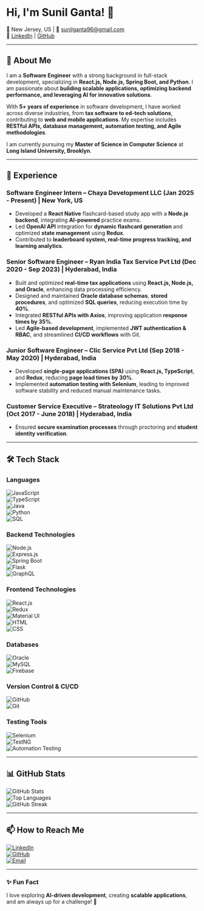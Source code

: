 # Hi, I'm Sunil Ganta! 👋

📍 New Jersey, US | 📧 [sunilganta96@gmail.com](mailto:sunilganta96@gmail.com)  
🔗 [LinkedIn](your-linkedin-url) | [GitHub](your-github-url)

---

## 🚀 About Me  

I am a **Software Engineer** with a strong background in full-stack development, specializing in **React.js, Node.js, Spring Boot, and Python**. I am passionate about **building scalable applications, optimizing backend performance, and leveraging AI for innovative solutions**.

With **5+ years of experience** in software development, I have worked across diverse industries, from **tax software to ed-tech solutions**, contributing to **web and mobile applications**. My expertise includes **RESTful APIs, database management, automation testing, and Agile methodologies**.

I am currently pursuing my **Master of Science in Computer Science** at **Long Island University, Brooklyn**.

---

## 💼 Experience  

### Software Engineer Intern – Chaya Development LLC (Jan 2025 - Present) | New York, US  
- Developed a **React Native** flashcard-based study app with a **Node.js backend**, integrating **AI-powered** practice exams.  
- Led **OpenAI API** integration for **dynamic flashcard generation** and optimized **state management** using **Redux**.  
- Contributed to **leaderboard system, real-time progress tracking, and learning analytics**.  

### Senior Software Engineer – Ryan India Tax Service Pvt Ltd (Dec 2020 - Sep 2023) | Hyderabad, India  
- Built and optimized **real-time tax applications** using **React.js, Node.js, and Oracle**, enhancing data processing efficiency.  
- Designed and maintained **Oracle database schemas**, **stored procedures**, and optimized **SQL queries**, reducing execution time by **40%**.  
- Integrated **RESTful APIs with Axios**, improving application **response times by 35%**.  
- Led **Agile-based development**, implemented **JWT authentication & RBAC**, and streamlined **CI/CD workflows** with Git.  

### Junior Software Engineer – Clic Service Pvt Ltd (Sep 2018 - May 2020) | Hyderabad, India  
- Developed **single-page applications (SPA)** using **React.js, TypeScript**, and **Redux**, reducing **page load times by 30%**.  
- Implemented **automation testing with Selenium**, leading to improved software stability and reduced manual maintenance tasks.  

### Customer Service Executive – Strateology IT Solutions Pvt Ltd (Oct 2017 - June 2018) | Hyderabad, India  
- Ensured **secure examination processes** through proctoring and **student identity verification**.  

---

## 🛠 Tech Stack  

### Languages  
![JavaScript](https://img.shields.io/badge/JavaScript-F7DF1E?style=flat&logo=javascript&logoColor=black)  
![TypeScript](https://img.shields.io/badge/TypeScript-3178C6?style=flat&logo=typescript&logoColor=white)  
![Java](https://img.shields.io/badge/Java-007396?style=flat&logo=java&logoColor=white)  
![Python](https://img.shields.io/badge/Python-3776AB?style=flat&logo=python&logoColor=white)  
![SQL](https://img.shields.io/badge/SQL-4479A1?style=flat&logo=MySQL&logoColor=white)  

### Backend Technologies  
![Node.js](https://img.shields.io/badge/Node.js-43853D?style=flat&logo=node.js&logoColor=white)  
![Express.js](https://img.shields.io/badge/Express.js-000000?style=flat&logo=express&logoColor=white)  
![Spring Boot](https://img.shields.io/badge/Spring%20Boot-6DB33F?style=flat&logo=spring-boot&logoColor=white)  
![Flask](https://img.shields.io/badge/Flask-000000?style=flat&logo=flask&logoColor=white)  
![GraphQL](https://img.shields.io/badge/GraphQL-E10098?style=flat&logo=graphql&logoColor=white)  

### Frontend Technologies  
![React.js](https://img.shields.io/badge/React-61DAFB?style=flat&logo=react&logoColor=black)  
![Redux](https://img.shields.io/badge/Redux-764ABC?style=flat&logo=redux&logoColor=white)  
![Material UI](https://img.shields.io/badge/Material--UI-0081CB?style=flat&logo=material-ui&logoColor=white)  
![HTML](https://img.shields.io/badge/HTML5-E34F26?style=flat&logo=html5&logoColor=white)  
![CSS](https://img.shields.io/badge/CSS3-1572B6?style=flat&logo=css3&logoColor=white)  

### Databases  
![Oracle](https://img.shields.io/badge/Oracle-F80000?style=flat&logo=oracle&logoColor=white)  
![MySQL](https://img.shields.io/badge/MySQL-4479A1?style=flat&logo=mysql&logoColor=white)  
![Firebase](https://img.shields.io/badge/Firebase-FFCA28?style=flat&logo=firebase&logoColor=black)  

### Version Control & CI/CD  
![GitHub](https://img.shields.io/badge/GitHub-181717?style=flat&logo=github&logoColor=white)  
![Git](https://img.shields.io/badge/Git-F05032?style=flat&logo=git&logoColor=white)  

### Testing Tools  
![Selenium](https://img.shields.io/badge/Selenium-43B02A?style=flat&logo=selenium&logoColor=white)  
![TestNG](https://img.shields.io/badge/TestNG-000000?style=flat&logo=testng&logoColor=white)  
![Automation Testing](https://img.shields.io/badge/Automation%20Testing-007396?style=flat)  

---

## 📊 GitHub Stats  

![GitHub Stats](https://github-readme-stats.vercel.app/api?username=yourusername&show_icons=true&theme=tokyonight)  
![Top Languages](https://github-readme-stats.vercel.app/api/top-langs/?username=yourusername&layout=compact&theme=tokyonight)  
![GitHub Streak](https://streak-stats.demolab.com?user=yourusername&theme=tokyonight&hide_border=true)  

---

## 📫 How to Reach Me  

[![LinkedIn](https://img.shields.io/badge/LinkedIn-blue?style=flat&logo=linkedin&logoColor=white)](your-linkedin-url)  
[![GitHub](https://img.shields.io/badge/GitHub-black?style=flat&logo=github&logoColor=white)](your-github-url)  
[![Email](https://img.shields.io/badge/Email-D14836?style=flat&logo=gmail&logoColor=white)](mailto:sunilganta96@gmail.com)  

---

### ✨ Fun Fact  
I love exploring **AI-driven development**, creating **scalable applications**, and am always up for a challenge! 🚀  
